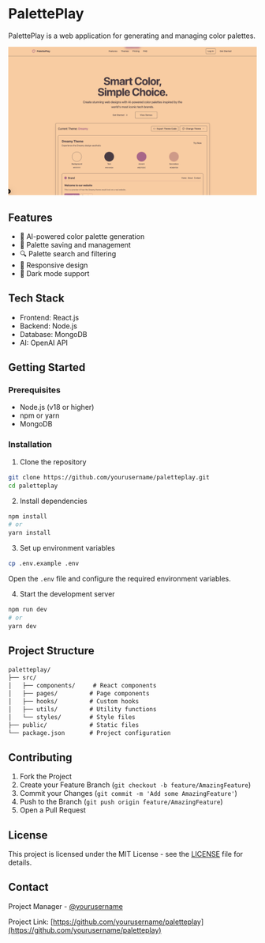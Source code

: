 # PalettePlay

PalettePlay is a web application for generating and managing color palettes.

![img](./images/paletteplay_landingpage.png)

## Features

- 🎨 AI-powered color palette generation
- 💾 Palette saving and management
- 🔍 Palette search and filtering
- 📱 Responsive design
- 🌙 Dark mode support

## Tech Stack

- Frontend: React.js
- Backend: Node.js
- Database: MongoDB
- AI: OpenAI API

## Getting Started

### Prerequisites

- Node.js (v18 or higher)
- npm or yarn
- MongoDB

### Installation

1. Clone the repository

```bash
git clone https://github.com/yourusername/paletteplay.git
cd paletteplay
```

2. Install dependencies

```bash
npm install
# or
yarn install
```

3. Set up environment variables

```bash
cp .env.example .env
```

Open the `.env` file and configure the required environment variables.

4. Start the development server

```bash
npm run dev
# or
yarn dev
```

## Project Structure

```
paletteplay/
├── src/
│   ├── components/     # React components
│   ├── pages/         # Page components
│   ├── hooks/         # Custom hooks
│   ├── utils/         # Utility functions
│   └── styles/        # Style files
├── public/            # Static files
└── package.json       # Project configuration
```

## Contributing

1. Fork the Project
2. Create your Feature Branch (`git checkout -b feature/AmazingFeature`)
3. Commit your Changes (`git commit -m 'Add some AmazingFeature'`)
4. Push to the Branch (`git push origin feature/AmazingFeature`)
5. Open a Pull Request

## License

This project is licensed under the MIT License - see the [LICENSE](LICENSE) file for details.

## Contact

Project Manager - [@yourusername](https://github.com/yourusername)

Project Link: [https://github.com/yourusername/paletteplay](https://github.com/yourusername/paletteplay)
